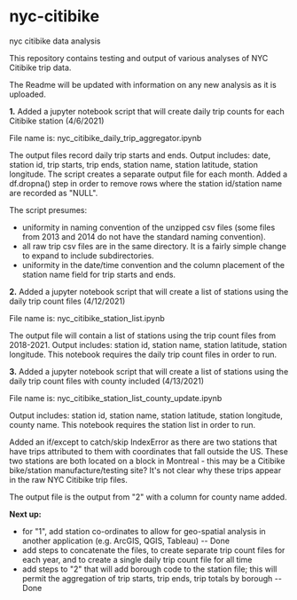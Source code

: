 # nyc-citibike
nyc citibike data analysis

This repository contains testing and output of various analyses of NYC Citibike trip data.

The Readme will be updated with information on any new analysis as it is uploaded. 

**1.** Added a jupyter notebook script that will create daily trip counts for each Citibike station (4/6/2021)

File name is: nyc_citibike_daily_trip_aggregator.ipynb

The output files record daily trip starts and ends.
Output includes: date, station id, trip starts, trip ends, station name, station latitude, station longitude.
The script creates a separate output file for each month.
Added a df.dropna() step in order to remove rows where the station id/station name are recorded as "NULL".

The script presumes:
- uniformity in naming convention of the unzipped csv files (some files from 2013 and 2014 do not have the standard naming convention).
- all raw trip csv files are in the same directory. It is a fairly simple change to expand to include subdirectories.
- uniformity in the date/time convention and the column placement of the station name field for trip starts and ends.

**2.** Added a jupyter notebook script that will create a list of stations using the daily trip count files (4/12/2021)

File name is: nyc_citibike_station_list.ipynb

The output file will contain a list of stations using the trip count files from 2018-2021.
Output includes: station id, station name, station latitude, station longitude.
This notebook requires the daily trip count files in order to run.

**3.** Added a jupyter notebook script that will create a list of stations using the daily trip count files with county included (4/13/2021)

File name is: nyc_citibike_station_list_county_update.ipynb

Output includes: station id, station name, station latitude, station longitude, county name.
This notebook requires the station list in order to run.

Added an if/except to catch/skip IndexError as there are two stations that have trips attributed to them with coordinates that fall outside the US. 
These two stations are both located on a block in Montreal - this may be a Citibike bike/station manufacture/testing site?
It's not clear why these trips appear in the raw NYC Citibike trip files.

The output file is the output from "2" with a column for county name added.

**Next up:**
- for "1", add station co-ordinates to allow for geo-spatial analysis in another application (e.g. ArcGIS, QGIS, Tableau) -- Done
- add steps to concatenate the files, to create separate trip count files for each year, and to create a single daily trip count file for all time
- add steps to "2" that will add borough code to the station file; this will permit the aggregation of trip starts, trip ends, trip totals by borough -- Done
